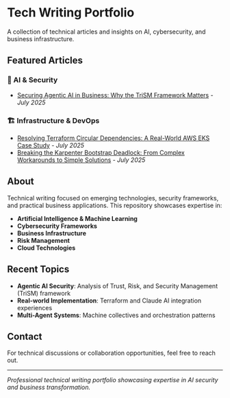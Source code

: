 # Tech Writing Portfolio

A collection of technical articles and insights on AI, cybersecurity, and business infrastructure.

## Featured Articles

### 🤖 AI & Security
- [Securing Agentic AI in Business: Why the TriSM Framework Matters](blog-posts/2025/securing-agentic-ai-trism-framework.md) - *July 2025*

### 🏗️ Infrastructure & DevOps
- [Resolving Terraform Circular Dependencies: A Real-World AWS EKS Case Study](blog-posts/2025/terraform-circular-dependency-resolution.md) - *July 2025*
- [Breaking the Karpenter Bootstrap Deadlock: From Complex Workarounds to Simple Solutions](blog-posts/2025/karpenter-bootstrap-deadlock-solutions.md) - *July 2025*

## About

Technical writing focused on emerging technologies, security frameworks, and practical business applications. This repository showcases expertise in:

- **Artificial Intelligence & Machine Learning**
- **Cybersecurity Frameworks** 
- **Business Infrastructure**
- **Risk Management**
- **Cloud Technologies**

## Recent Topics

- **Agentic AI Security**: Analysis of Trust, Risk, and Security Management (TriSM) framework
- **Real-world Implementation**: Terraform and Claude AI integration experiences
- **Multi-Agent Systems**: Machine collectives and orchestration patterns

## Contact

For technical discussions or collaboration opportunities, feel free to reach out.

---
*Professional technical writing portfolio showcasing expertise in AI security and business transformation.*
